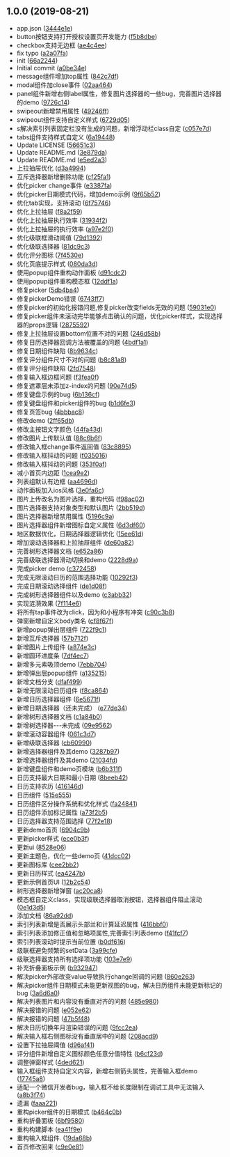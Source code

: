## 1.0.0 (2019-08-21)

* app.json ([3444e1e](https://github.com/msidolphin/weapp/commit/3444e1e))
* button按钮支持打开授权设置页开发能力 ([f5b8dbe](https://github.com/msidolphin/weapp/commit/f5b8dbe))
* checkbox支持无边框 ([ae4c4ee](https://github.com/msidolphin/weapp/commit/ae4c4ee))
* fix typo ([a2a07fa](https://github.com/msidolphin/weapp/commit/a2a07fa))
* init ([66a2244](https://github.com/msidolphin/weapp/commit/66a2244))
* Initial commit ([a0be34e](https://github.com/msidolphin/weapp/commit/a0be34e))
* message组件增加top属性 ([842c7df](https://github.com/msidolphin/weapp/commit/842c7df))
* modal组件加close事件 ([02aa464](https://github.com/msidolphin/weapp/commit/02aa464))
* panel组件新增右侧label属性，修复图片选择器的一些bug，完善图片选择器的demo ([9726c14](https://github.com/msidolphin/weapp/commit/9726c14))
* swipeout新增禁用属性 ([49246ff](https://github.com/msidolphin/weapp/commit/49246ff))
* swipeout组件支持自定义样式 ([6729d05](https://github.com/msidolphin/weapp/commit/6729d05))
* s解决索引列表固定栏没有生成的问题，新增浮动栏class自定 ([c057e7d](https://github.com/msidolphin/weapp/commit/c057e7d))
* tabs组件支持样式自定义 ([6a19448](https://github.com/msidolphin/weapp/commit/6a19448))
* Update LICENSE ([56651c3](https://github.com/msidolphin/weapp/commit/56651c3))
* Update README.md ([3e879da](https://github.com/msidolphin/weapp/commit/3e879da))
* Update README.md ([e5ed2a3](https://github.com/msidolphin/weapp/commit/e5ed2a3))
* 上拉抽屉优化 ([d3a4994](https://github.com/msidolphin/weapp/commit/d3a4994))
* 互斥选择器新增删除功能 ([cf25fa1](https://github.com/msidolphin/weapp/commit/cf25fa1))
* 优化picker change事件 ([e3387fa](https://github.com/msidolphin/weapp/commit/e3387fa))
* 优化picker日期模式代码，增加demo示例 ([9f65b52](https://github.com/msidolphin/weapp/commit/9f65b52))
* 优化tab实现，支持滚动 ([6f75746](https://github.com/msidolphin/weapp/commit/6f75746))
* 优化上拉抽屉 ([f8a2f59](https://github.com/msidolphin/weapp/commit/f8a2f59))
* 优化上拉抽屉执行效率 ([31934f2](https://github.com/msidolphin/weapp/commit/31934f2))
* 优化上拉抽屉的执行效率 ([a97e2f0](https://github.com/msidolphin/weapp/commit/a97e2f0))
* 优化级联框滑动阈值 ([79d1392](https://github.com/msidolphin/weapp/commit/79d1392))
* 优化级联选择器 ([81dc9c3](https://github.com/msidolphin/weapp/commit/81dc9c3))
* 优化评分图标 ([7f4530e](https://github.com/msidolphin/weapp/commit/7f4530e))
* 优化页底提示样式 ([080da3d](https://github.com/msidolphin/weapp/commit/080da3d))
* 使用popup组件重构动作面板 ([d91cdc2](https://github.com/msidolphin/weapp/commit/d91cdc2))
* 使用popup组件重构模态框 ([12ddf1a](https://github.com/msidolphin/weapp/commit/12ddf1a))
* 修复picker ([5db4ba4](https://github.com/msidolphin/weapp/commit/5db4ba4))
* 修复pickerDemo错误 ([6743ff7](https://github.com/msidolphin/weapp/commit/6743ff7))
* 修复picker的初始化报错问题,修复picker改变fields无效的问题 ([59031e0](https://github.com/msidolphin/weapp/commit/59031e0))
* 修复picker组件未滚动完毕能够点击确认的问题，优化picker样式，实现选择器的props逻辑 ([2875592](https://github.com/msidolphin/weapp/commit/2875592))
* 修复上拉抽屉设置bottom位置不对的问题 ([246d58b](https://github.com/msidolphin/weapp/commit/246d58b))
* 修复日历选择器回调方法被覆盖的问题 ([4bdf1a1](https://github.com/msidolphin/weapp/commit/4bdf1a1))
* 修复日期组件缺陷 ([8b9634c](https://github.com/msidolphin/weapp/commit/8b9634c))
* 修复评分组件尺寸不对的问题 ([b8c81a8](https://github.com/msidolphin/weapp/commit/b8c81a8))
* 修复评分组件缺陷 ([2fd7548](https://github.com/msidolphin/weapp/commit/2fd7548))
* 修复输入框边框问题 ([f3fea0f](https://github.com/msidolphin/weapp/commit/f3fea0f))
* 修复遮罩层未添加z-index的问题 ([90e74d5](https://github.com/msidolphin/weapp/commit/90e74d5))
* 修复键盘示例的bug ([6b136cf](https://github.com/msidolphin/weapp/commit/6b136cf))
* 修复键盘组件和picker组件的bug ([b1d6fe3](https://github.com/msidolphin/weapp/commit/b1d6fe3))
* 修复页签bug ([4bbbac8](https://github.com/msidolphin/weapp/commit/4bbbac8))
* 修改demo ([2ff65db](https://github.com/msidolphin/weapp/commit/2ff65db))
* 修改主按钮文字颜色 ([44fa43d](https://github.com/msidolphin/weapp/commit/44fa43d))
* 修改图片上传默认值 ([88c6b6f](https://github.com/msidolphin/weapp/commit/88c6b6f))
* 修改输入框change事件返回值 ([83c8895](https://github.com/msidolphin/weapp/commit/83c8895))
* 修改输入框抖动的问题 ([f035016](https://github.com/msidolphin/weapp/commit/f035016))
* 修改输入框抖动的问题 ([353f0af](https://github.com/msidolphin/weapp/commit/353f0af))
* 减小首页内边距 ([1cea9e2](https://github.com/msidolphin/weapp/commit/1cea9e2))
* 列表组默认有边框 ([aa4696d](https://github.com/msidolphin/weapp/commit/aa4696d))
* 动作面板加入ios风格 ([3e0fa6c](https://github.com/msidolphin/weapp/commit/3e0fa6c))
* 图片上传改名为图片选择，重构代码 ([f98ac02](https://github.com/msidolphin/weapp/commit/f98ac02))
* 图片选择器支持对象类型和默认图片 ([2bb519d](https://github.com/msidolphin/weapp/commit/2bb519d))
* 图片选择器新增禁用属性 ([5196c9a](https://github.com/msidolphin/weapp/commit/5196c9a))
* 图片选择器组件新增图标自定义属性 ([6d3df60](https://github.com/msidolphin/weapp/commit/6d3df60))
* 地区数据优化，日期选择器逻辑优化 ([15ee61d](https://github.com/msidolphin/weapp/commit/15ee61d))
* 增加滚动选择器和上拉抽屉组件 ([de60a82](https://github.com/msidolphin/weapp/commit/de60a82))
* 完善树形选择器文档 ([e652a86](https://github.com/msidolphin/weapp/commit/e652a86))
* 完善级联选择器滑动切换和demo ([2228d9a](https://github.com/msidolphin/weapp/commit/2228d9a))
* 完成picker demo ([c372458](https://github.com/msidolphin/weapp/commit/c372458))
* 完成无限滚动日历的范围选择功能 ([10292f3](https://github.com/msidolphin/weapp/commit/10292f3))
* 完成日期滚动选择组件 ([de1d08f](https://github.com/msidolphin/weapp/commit/de1d08f))
* 完成树形选择器组件以及demo ([c3abb32](https://github.com/msidolphin/weapp/commit/c3abb32))
* 实现涟漪效果 ([7f114e6](https://github.com/msidolphin/weapp/commit/7f114e6))
* 将所有tap事件改为click，因为和小程序有冲突 ([c90c3b8](https://github.com/msidolphin/weapp/commit/c90c3b8))
* 弹窗新增自定义body类名 ([cf8f67f](https://github.com/msidolphin/weapp/commit/cf8f67f))
* 新增popup弹出层组件 ([722f9c1](https://github.com/msidolphin/weapp/commit/722f9c1))
* 新增互斥选择器 ([57b712f](https://github.com/msidolphin/weapp/commit/57b712f))
* 新增图片上传组件 ([a874e3c](https://github.com/msidolphin/weapp/commit/a874e3c))
* 新增圆环进度条 ([7df4ec7](https://github.com/msidolphin/weapp/commit/7df4ec7))
* 新增多元素吸顶demo ([7ebb704](https://github.com/msidolphin/weapp/commit/7ebb704))
* 新增弹出层popup组件 ([a135215](https://github.com/msidolphin/weapp/commit/a135215))
* 新增文档分支 ([dfaf499](https://github.com/msidolphin/weapp/commit/dfaf499))
* 新增无限滚动日历组件 ([f8ca864](https://github.com/msidolphin/weapp/commit/f8ca864))
* 新增日历选择器组件 ([6e5671f](https://github.com/msidolphin/weapp/commit/6e5671f))
* 新增日期选择器（还未完成） ([e77de34](https://github.com/msidolphin/weapp/commit/e77de34))
* 新增树形选择器文档 ([c1a84b0](https://github.com/msidolphin/weapp/commit/c1a84b0))
* 新增树选择器---未完成 ([09e9562](https://github.com/msidolphin/weapp/commit/09e9562))
* 新增滚动容器组件 ([061c3d7](https://github.com/msidolphin/weapp/commit/061c3d7))
* 新增级联选择器 ([cb60990](https://github.com/msidolphin/weapp/commit/cb60990))
* 新增选择器组件及其demo ([3287b97](https://github.com/msidolphin/weapp/commit/3287b97))
* 新增选择器组件及其demo ([21034fd](https://github.com/msidolphin/weapp/commit/21034fd))
* 新增键盘组件和demo页模块 ([b6b311f](https://github.com/msidolphin/weapp/commit/b6b311f))
* 日历支持最大日期和最小日期 ([8beeb42](https://github.com/msidolphin/weapp/commit/8beeb42))
* 日历支持农历 ([416146d](https://github.com/msidolphin/weapp/commit/416146d))
* 日历组件 ([515e555](https://github.com/msidolphin/weapp/commit/515e555))
* 日历组件区分操作系统和优化样式 ([fa24841](https://github.com/msidolphin/weapp/commit/fa24841))
* 日历组件添加标记属性 ([a73f2b5](https://github.com/msidolphin/weapp/commit/a73f2b5))
* 日历选择器支持范围选择 ([77f2e18](https://github.com/msidolphin/weapp/commit/77f2e18))
* 更新demo首页 ([6904c9b](https://github.com/msidolphin/weapp/commit/6904c9b))
* 更新picker样式 ([ece0b3f](https://github.com/msidolphin/weapp/commit/ece0b3f))
* 更新ui ([8528e06](https://github.com/msidolphin/weapp/commit/8528e06))
* 更新主题色，优化一些demo页 ([41dcc02](https://github.com/msidolphin/weapp/commit/41dcc02))
* 更新图标库 ([cee2bb2](https://github.com/msidolphin/weapp/commit/cee2bb2))
* 更新日历样式 ([ea4247b](https://github.com/msidolphin/weapp/commit/ea4247b))
* 更新示例首页UI ([12b2c54](https://github.com/msidolphin/weapp/commit/12b2c54))
* 树形选择器新增弹窗 ([ac20ca8](https://github.com/msidolphin/weapp/commit/ac20ca8))
* 模态框自定义class，实现级联选择器取消按钮，选择器组件阻止滚动 ([0e1d3d5](https://github.com/msidolphin/weapp/commit/0e1d3d5))
* 添加文档 ([86a92dd](https://github.com/msidolphin/weapp/commit/86a92dd))
* 索引列表新增是否展示头部兰和计算延迟属性 ([416bbf0](https://github.com/msidolphin/weapp/commit/416bbf0))
* 索引列表添加修正值和忽略项属性,完善索引列表demo ([f41fcf7](https://github.com/msidolphin/weapp/commit/f41fcf7))
* 索引列表滚动时提示当前位置 ([b0df616](https://github.com/msidolphin/weapp/commit/b0df616))
* 级联框避免频繁的setData ([3a99cfe](https://github.com/msidolphin/weapp/commit/3a99cfe))
* 级联选择器支持所有选择项功能 ([103e7e9](https://github.com/msidolphin/weapp/commit/103e7e9))
* 补充折叠面板示例 ([b932947](https://github.com/msidolphin/weapp/commit/b932947))
* 解决picker外部改变value导致执行change回调的问题 ([860e263](https://github.com/msidolphin/weapp/commit/860e263))
* 解决picker组件日期模式未能更新视图的bug，解决日历组件未能更新标记的bug ([3a6d6a0](https://github.com/msidolphin/weapp/commit/3a6d6a0))
* 解决列表图片和内容没有垂直对齐的问题 ([485e980](https://github.com/msidolphin/weapp/commit/485e980))
* 解决报错的问题 ([e052e62](https://github.com/msidolphin/weapp/commit/e052e62))
* 解决报错的问题 ([47b5f48](https://github.com/msidolphin/weapp/commit/47b5f48))
* 解决日历切换年月渲染错误的问题 ([9fcc2ea](https://github.com/msidolphin/weapp/commit/9fcc2ea))
* 解决输入框右侧图标没有垂直居中的问题 ([208acd9](https://github.com/msidolphin/weapp/commit/208acd9))
* 设置下拉抽屉阈值 ([d96af41](https://github.com/msidolphin/weapp/commit/d96af41))
* 评分组件新增自定义图标颜色任意分值特性 ([b6cf23d](https://github.com/msidolphin/weapp/commit/b6cf23d))
* 调整弹窗样式 ([4ded621](https://github.com/msidolphin/weapp/commit/4ded621))
* 输入框组件支持自定义内容，新增右侧箭头属性，完善输入框demo ([17745a8](https://github.com/msidolphin/weapp/commit/17745a8))
* 适配一个微信开发者bug，输入框不给长度限制在调试工具中无法输入 ([a8b3f74](https://github.com/msidolphin/weapp/commit/a8b3f74))
* 遗漏 ([faaa221](https://github.com/msidolphin/weapp/commit/faaa221))
* 重构picker组件的日期模式 ([b464c0b](https://github.com/msidolphin/weapp/commit/b464c0b))
* 重构折叠面板 ([6bf9580](https://github.com/msidolphin/weapp/commit/6bf9580))
* 重构构建脚本 ([ea41f9e](https://github.com/msidolphin/weapp/commit/ea41f9e))
* 重构输入框组件. ([19da68b](https://github.com/msidolphin/weapp/commit/19da68b))
* 首页修改回来 ([c9e0e81](https://github.com/msidolphin/weapp/commit/c9e0e81))



